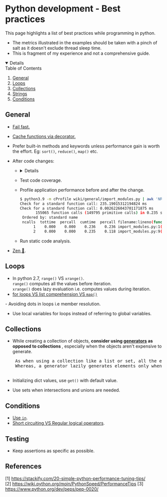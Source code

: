  # Python development - Best practices
 This page highlights a list of best practices while programming in python.
 
 - The metrics illustrated in the examples should be taken with a pinch of salt as it doesn't
 exclude thread sleep time.
 - This is fragment of my experience and not a comprehensive guide.
 
 <!-- TABLE OF CONTENTS -->
<details open="open">
  Table of Contents
  <ol>
     <li> <a href="#general">General</a> </li>
     <li> <a href="#loops">Loops</a> </li>
     <li> <a href="#collections">Collections</a> </li>
     <li> <a href="#strings">Strings</a> </li>
     <li> <a href="#conditions">Conditions</a> </li>
  </ol>
</details>

## General
 - <a href="wiki/general/fail_fast.py">Fail fast.</a>

 - <a href="wiki/general/lru_cache.py">Cache functions via decorator.</a>

 - Prefer built-in methods and keywords unless performance gain is worth the effort. Eg: <code>sort()</code>,
 <code>reduce()</code>,
 <code>map()</code>
 etc.

 - After code changes:
    - <details>Run unit tests.</details>
    - Test code coverage.
    - Profile application performance before and after the change.
      <p>

       ```bash
       $ python3.9 -m cProfile wiki/general/import_modules.py | awk 'NR<8 || /import_modules/'
       Check for a standard function call: 235.19015312194824 ms
       Check for a standard function call: 0.0026226043701171875 ms
              155065 function calls (149795 primitive calls) in 0.235 seconds
        Ordered by: standard name
        ncalls  tottime  percall  cumtime  percall filename:lineno(function)
             1    0.000    0.000    0.236    0.236 import_modules.py:1(<module>)
             2    0.000    0.000    0.235    0.118 import_modules.py:9(import_check)
       ```
      </p>
    - Run static code analysis.
 
 - [Zen 🧘](wiki/general/zen.py).

## Loops
 - In python 2.7, <code>range()</code> VS <code>xrange()</code>. <br>
<code>range()</code> computes all the values before iteration. <br>
<code>xrange()</code> does lazy evaluation i.e. computes values during iteration.
 - <a href="wiki/loops/loops_vs_list_comprehension_vs_map.py">for loops VS list comprehension VS <code>map()</code>
</a>
 - Avoiding dots in loops i.e member resolution.

 - Use local variables for loops instead of referring to global variables.


## Collections
 - While creating a collection of objects, <b> consider using [generators](wiki/loops/generator.py) as opposed to collections </b>, especially when the objects aren't 
   expensive to generate.<br>
    <pre>
    As when using a collection like a list or set, all the elements need to be generated and stored in memory.
    Whereas, a generator lazily generates elements only when the iteration needs it.
    </pre>

 - Initializing dict values, use <code>get()</code> with default value.

 - Use sets when intersections and unions are needed.


## Conditions
 - [Use <code>in</code>](wiki/conditions/in_keyword.py).
 - [Short circuiting VS Regular logical operators](wiki/conditions/logical_operators.py#36).

## Testing
 - Keep assertions as specific as possible.

## References
[1] https://stackify.com/20-simple-python-performance-tuning-tips/ <br>
[2] https://wiki.python.org/moin/PythonSpeed/PerformanceTips
[3] https://www.python.org/dev/peps/pep-0020/
